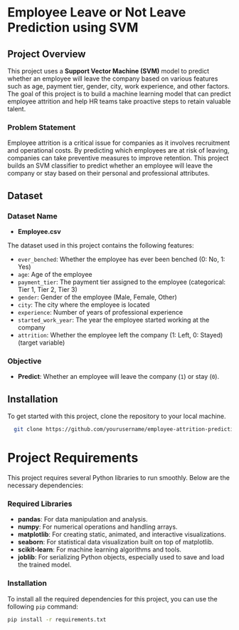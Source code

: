 # Employee Leave or Not Leave Prediction using SVM

## Project Overview

This project uses a **Support Vector Machine (SVM)** model to predict whether an employee will leave the company based on various features such as age, payment tier, gender, city, work experience, and other factors. The goal of this project is to build a machine learning model that can predict employee attrition and help HR teams take proactive steps to retain valuable talent.

### Problem Statement

Employee attrition is a critical issue for companies as it involves recruitment and operational costs. By predicting which employees are at risk of leaving, companies can take preventive measures to improve retention. This project builds an SVM classifier to predict whether an employee will leave the company or stay based on their personal and professional attributes.

## Dataset

### Dataset Name

- **Employee.csv**

The dataset used in this project contains the following features:

- `ever_benched`: Whether the employee has ever been benched (0: No, 1: Yes)
- `age`: Age of the employee
- `payment_tier`: The payment tier assigned to the employee (categorical: Tier 1, Tier 2, Tier 3)
- `gender`: Gender of the employee (Male, Female, Other)
- `city`: The city where the employee is located
- `experience`: Number of years of professional experience
- `started_work_year`: The year the employee started working at the company
- `attrition`: Whether the employee left the company (1: Left, 0: Stayed) (target variable)

### Objective

- **Predict**: Whether an employee will leave the company (`1`) or stay (`0`).

## Installation

To get started with this project, clone the repository to your local machine.

```bash
  git clone https://github.com/yourusername/employee-attrition-prediction.git
```
# Project Requirements

This project requires several Python libraries to run smoothly. Below are the necessary dependencies:

### Required Libraries

- **pandas**: For data manipulation and analysis.
- **numpy**: For numerical operations and handling arrays.
- **matplotlib**: For creating static, animated, and interactive visualizations.
- **seaborn**: For statistical data visualization built on top of matplotlib.
- **scikit-learn**: For machine learning algorithms and tools.
- **joblib**: For serializing Python objects, especially used to save and load the trained model.

### Installation

To install all the required dependencies for this project, you can use the following `pip` command:

```bash
pip install -r requirements.txt


